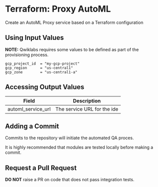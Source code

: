 # Terraform: Proxy AutoML 

Create an AutoML Proxy service based on a Terraform configuration

## Using Input Values 

__NOTE:__ Qwiklabs requires some values to be defined as part of the provisioning process. 

```
gcp_project_id  = "my-gcp-project"
gcp_region      = "us-central1"
gcp_zone        = "us-central1-a"
```

## Accessing Output Values 

| Field | Description |
|-------|-------------|
| automl_service_url | The service URL for the ide |

## Adding a Commit 

Commits to the repository will initiate the automated QA proces.

It is highly recommended that modules are tested locally before making a commit.

## Request a Pull Request

__DO NOT__ raise a PR on code that does not pass integration tests.
